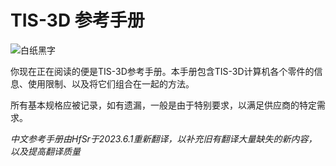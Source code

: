 # TIS-3D 参考手册
![白纸黑字](item:tis3d:manual)

你现在正在阅读的便是TIS-3D参考手册。本手册包含TIS-3D计算机各个零件的信息、使用限制、以及将它们组合在一起的方法。

所有基本规格应被记录，如有遗漏，一般是由于特别要求，以满足供应商的特定需求。

*中文参考手册由HfSr于2023.6.1重新翻译，以补充旧有翻译大量缺失的新内容，以及提高翻译质量*
